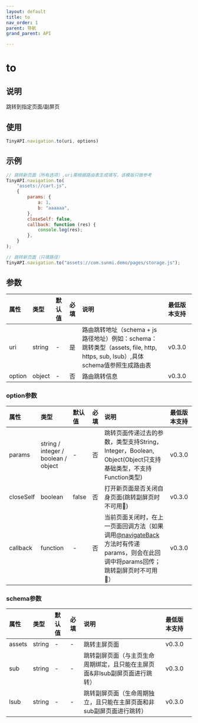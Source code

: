 ```yaml
---
layout: default
title: to
nav_order: 1
parent: 导航
grand_parent: API

---
```


# to
## 说明
跳转到指定页面/副屏页

## 使用
```javascript
TinyAPI.navigation.to(uri, options)
```

## 示例
```javascript
// 跳转新页面（所有选项）,uri需根据路由表生成填写，该模版只做参考
TinyAPI.navigation.to(
    "assets://cart.js",
    {
        params: {
            a: 1,
            b: "aaaaaa",
        },
        closeSelf: false,
        callback: function (res) {
            console.log(res);
        },
    }
);

// 跳转新页面（只填路径）
TinyAPI.navigation.to("assets://com.sunmi.demo/pages/storage.js");
```

## 参数

| 属性     | 类型     | 默认值 | 必填  | 说明                                                                                           | 最低版本支持 |
|:-------|:-------|:------|:----|:---------------------------------------------------------------------------------------------|:-----------|
| uri    | string | - | 是   | 路由跳转地址（schema + js路径地址）例如：schema：跳转类型（assets, file, http, https, sub, lsub）,具体schema值参照生成路由表 | v0.3.0 |
| option | object | - | 否   | 路由跳转信息                                                                                       | v0.3.0 |

### option参数

| 属性 | 类型                                  | 默认值 | 必填 | 说明                                                                                            | 最低版本支持 |
|:----|:------------------------------------|:------|:-----|:----------------------------------------------------------------------------------------------|:-----------|
| params | string / integer / boolean / object | - | 否 | 跳转页面传递过去的参数，类型支持String，Integer，Boolean, Object(Object只支持基础类型，不支持Function类型)                   | v0.3.0 |
| closeSelf | boolean                             | false | 否 | 打开新页面是否关闭自身页面(跳转副屏页时不可用🚫)                                                                    | v0.3.0 |
| callback | function                            | - | 否 | 当前页面关闭时，在上一页面回调方法（如果调用[@navigateBack](navigateBack)方法时有传递params，则会在此回调中将params回传；跳转副屏页时不可用🚫） | v0.3.0 |

### schema参数

| 属性     | 类型     | 默认值 | 必填  | 说明                                       | 最低版本支持 |
|:-------|:-------|:----|:----|:-----------------------------------------|:-----------|
| assets | string | -   | -   | 跳转主屏页面                                   | v0.3.0 |
| sub    | string | -   | -   | 跳转副屏页面（与主页生命周期绑定，且只能在主屏页面&非lsub副屏页面进行跳转） | v0.3.0 |
| lsub   | string | -   | -   | 跳转副屏页面（生命周期独立，且只能在主屏页面和非sub副屏页面进行跳转）     | v0.3.0 |

